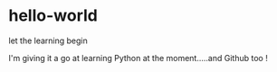 # hello-world
let the learning begin

I'm giving it a go at learning Python at the moment.....and Github too !
